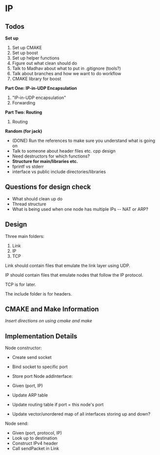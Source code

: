 # IP

## Todos

**Set up**

1. Set up CMAKE
2. Set up boost
3. Set up helper functions
4. Figure out what clean should do
5. Talk to Madhav about what to put in .gitignore (tools?)
6. Talk about branches and how we want to do workflow
7. CMAKE library for boost

**Part One: IP-in-UDP Encapsulation**

1. "IP-in-UDP encapsulation"
2. Forwarding

**Part Two: Routing**

1. Routing

**Random (for jack)**

- (DONE) Run the references to make sure you understand what is going on
- Talk to someone about header files etc. cpp design
- Need destructors for which functions?
- **Structure for main/libraries etc.**
- fprintf vs stderr
- interface vs public include directories/libraries

## Questions for design check

- What should clean up do
- Thread structure
- What is being used when one node has multiple IPs -- NAT or ARP?

## Design

Three main folders:

1. Link
2. IP
3. TCP

Link should contain files that emulate the link layer using UDP.

IP should contain files that emulate nodes that follow the IP protocol.

TCP is for later.

The include folder is for headers.

## CMAKE and Make Information

_Insert directions on using cmake and make_

## Implementation Details

Node constructor:

- Create send socket
- Bind socket to specific port
- Store port
  Node addInterface:

- Given (port, IP)
- Update ARP table
- Update routing table if port = this node's port
- Update vector/unordered map of all interfaces storing up and down?

Node send:

- Given (port, protocol, IP)
- Look up to destination
- Construct IPv4 header
- Call sendPacket in Link
